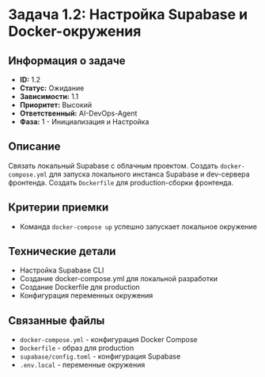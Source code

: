# Задача 1.2: Настройка Supabase и Docker-окружения

## Информация о задаче
- **ID:** 1.2
- **Статус:** Ожидание
- **Зависимости:** 1.1
- **Приоритет:** Высокий
- **Ответственный:** AI-DevOps-Agent
- **Фаза:** 1 - Инициализация и Настройка

## Описание
Связать локальный Supabase с облачным проектом. Создать `docker-compose.yml` для запуска локального инстанса Supabase и dev-сервера фронтенда. Создать `Dockerfile` для production-сборки фронтенда.

## Критерии приемки
- Команда `docker-compose up` успешно запускает локальное окружение

## Технические детали
- Настройка Supabase CLI
- Создание docker-compose.yml для локальной разработки
- Создание Dockerfile для production
- Конфигурация переменных окружения

## Связанные файлы
- `docker-compose.yml` - конфигурация Docker Compose
- `Dockerfile` - образ для production
- `supabase/config.toml` - конфигурация Supabase
- `.env.local` - переменные окружения 